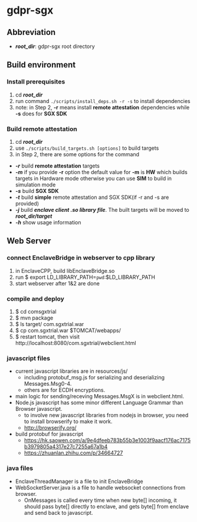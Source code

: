 # gdpr-sgx

## Abbreviation
* ***root_dir***: gdpr-sgx root directory

## Build environment
### Install prerequisites
1. cd ***root_dir***
2. run command ```./scripts/install_deps.sh -r -s``` to install dependencies
3. note: in Step 2, **-r** means install **remote attestation** dependencies while **-s** does for **SGX SDK**

### Build remote attestation
1. cd ***root_dir***
2. use ```./scripts/build_targets.sh [options]``` to build targets
3. in Step 2, there are some options for the command
  * ***-r*** build **remote attestation** targets
  * ***-m*** if you provide **-r** option the default value for **-m** is **HW** which builds targets in Hardware mode otherwise you can use **SIM** to build in simulation mode
  * ***-s*** build **SGX SDK**
  * ***-t*** build **simple** remote attestation and SGX SDK(if -r and -s are provided) 
  * ***-j*** build ***enclave client .so library file***. The built targets will be moved to ***root_dir/target***
  * ***-h*** show usage information

## Web Server
### connect EnclaveBridge in webserver to cpp library
1. in EnclaveCPP, build libEnclaveBridge.so
2. run $ export LD_LIBRARY_PATH=`pwd`:$LD_LIBRARY_PATH
3. start webserver after 1&2 are done

### compile and deploy
1. $ cd comsgxtrial
2. $ mvn package
3. $ ls target/
 com.sgxtrial.war
4. $ cp com.sgxtrial.war $TOMCAT/webapps/
5. $ restart tomcat, then visit http://localhost:8080/com.sgxtrial/webclient.html

### javascript files 
* current javascript libraries are in resources/js/
  * including protobuf_msg.js for serializing and deserializing Messages.Msg0-4.
  * others are for ECDH encryptions.
* main logic for sending/receving Messages.MsgX is in webclient.html.
* Node.js javascript has some minor different Language Grammar than Browser javascript.
  * to involve new javascript libraries from nodejs in browser, you need to install browserify to make it work.
  * http://browserify.org/
* build protobuf for javascript
  * https://hk.saowen.com/a/9e4dfeeb783b55b3e1003f9aacf176ac7175b3979805a4317e27c7255a67a1b4
  * https://zhuanlan.zhihu.com/p/34664727

### java files
* EnclaveThreadManager is a file to init EnclaveBridge
* WebSocketServer.java is a file to handle websocket connections from browser.
  * OnMessages is called every time when new byte[] incoming, it should pass byte[] directly to enclave, and gets byte[] from enclave and send back to javascript.
